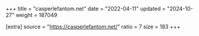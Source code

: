 +++
title = "casperlefantom.net"
date = "2022-04-11"
updated = "2024-10-27"
weight = 187049

[extra]
source = "https://casperlefantom.net/"
ratio = 7
size = 183
+++
